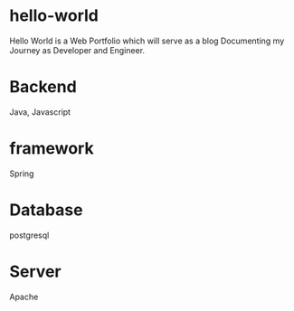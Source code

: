 # hello-world
Hello World is a Web Portfolio which will serve as a blog Documenting my Journey as Developer and Engineer.
# Backend
Java, Javascript
# framework
Spring
# Database
postgresql
# Server
Apache
